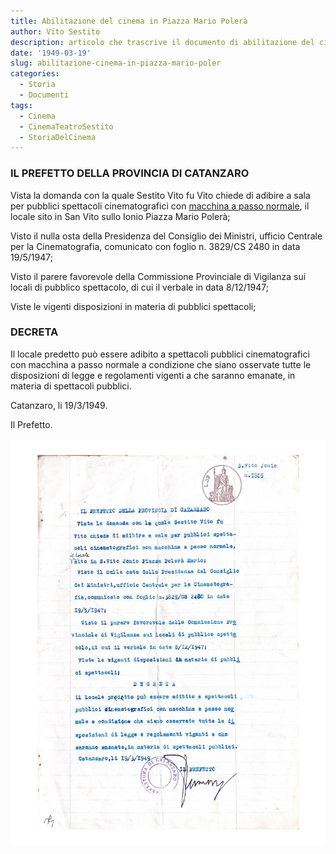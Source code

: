 ```yaml
---
title: Abilitazione del cinema in Piazza Mario Polerà
author: Vito Sestito
description: articolo che trascrive il documento di abilitazione del cinema nel 1949
date: '1949-03-19'
slug: abilitazione-cinema-in-piazza-mario-poler
categories:
  - Storia
  - Documenti
tags:
  - Cinema
  - CinemaTeatroSestito
  - StoriaDelCinema
---
```


### IL PREFETTO DELLA PROVINCIA DI CATANZARO

Vista la domanda con la quale Sestito Vito fu Vito chiede di adibire a sala per pubblici spettacoli cinematografici con [macchina a passo normale](https://it.wikipedia.org/wiki/Proiettore_cinematografico), il locale sito in San Vito sullo Ionio Piazza Mario Polerà;

Visto il nulla osta della Presidenza del Consiglio dei Ministri, ufficio Centrale per la Cinematografia, comunicato con foglio n. 3829/CS 2480 in data 19/5/1947;

Visto il parere favorevole della Commissione Provinciale di Vigilanza sui locali di pubblico spettacolo, di cui il verbale in data 8/12/1947;

Viste le vigenti disposizioni in materia di pubblici spettacoli;

### DECRETA

Il locale predetto può essere adibito a spettacoli pubblici cinematografici con macchina a passo normale a condizione che siano osservate tutte le disposizioni di legge e regolamenti vigenti a che saranno emanate, in materia di spettacoli pubblici.

Catanzaro, li 19/3/1949.

Il Prefetto.

![1949-03-19 Abilitazione del cinema in Piazza Mario Polerà](images/19490319abilitazionecinema.jpg)
